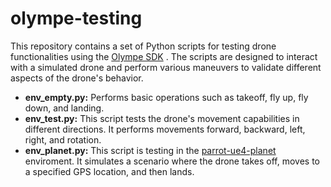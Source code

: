 # olympe-testing
This repository contains a set of Python scripts for testing drone functionalities using the [Olympe SDK](https://developer.parrot.com/docs/olympe/index.html)  . The scripts are designed to interact with a simulated drone and perform various maneuvers to validate different aspects of the drone's behavior.

- **env_empty.py:** Performs basic operations such as takeoff, fly up, fly down, and landing.
- **env_test.py:** This script tests the drone's movement capabilities in different directions. It performs movements forward, backward, left, right, and rotation.
- **env_planet.py:** This script is testing in the [parrot-ue4-planet](https://developer.parrot.com/docs/sphinx/world_planet.html) enviroment. It simulates a scenario where the drone takes off, moves to a specified GPS location, and then lands.
